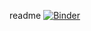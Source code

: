 readme
[![Binder](https://mybinder.org/badge_logo.svg)](https://mybinder.org/v2/gh/NikolaVeber/notebooks/master)

